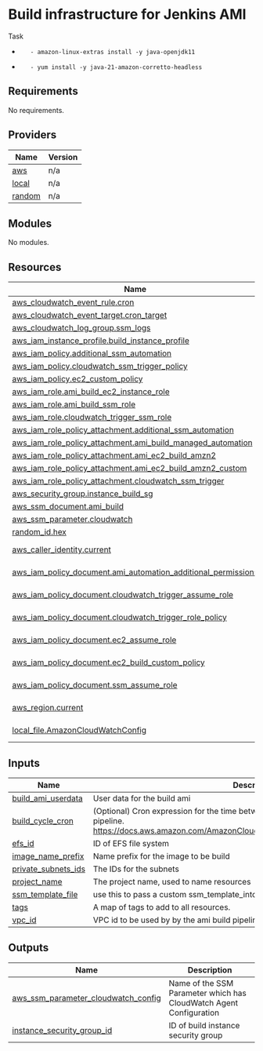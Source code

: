# Build infrastructure for Jenkins AMI

Task

-        - amazon-linux-extras install -y java-openjdk11
+        - yum install -y java-21-amazon-corretto-headless

## Requirements

No requirements.

## Providers

| Name | Version |
|------|---------|
| <a name="provider_aws"></a> [aws](#provider\_aws) | n/a |
| <a name="provider_local"></a> [local](#provider\_local) | n/a |
| <a name="provider_random"></a> [random](#provider\_random) | n/a |

## Modules

No modules.

## Resources

| Name | Type |
|------|------|
| [aws_cloudwatch_event_rule.cron](https://registry.terraform.io/providers/hashicorp/aws/latest/docs/resources/cloudwatch_event_rule) | resource |
| [aws_cloudwatch_event_target.cron_target](https://registry.terraform.io/providers/hashicorp/aws/latest/docs/resources/cloudwatch_event_target) | resource |
| [aws_cloudwatch_log_group.ssm_logs](https://registry.terraform.io/providers/hashicorp/aws/latest/docs/resources/cloudwatch_log_group) | resource |
| [aws_iam_instance_profile.build_instance_profile](https://registry.terraform.io/providers/hashicorp/aws/latest/docs/resources/iam_instance_profile) | resource |
| [aws_iam_policy.additional_ssm_automation](https://registry.terraform.io/providers/hashicorp/aws/latest/docs/resources/iam_policy) | resource |
| [aws_iam_policy.cloudwatch_ssm_trigger_policy](https://registry.terraform.io/providers/hashicorp/aws/latest/docs/resources/iam_policy) | resource |
| [aws_iam_policy.ec2_custom_policy](https://registry.terraform.io/providers/hashicorp/aws/latest/docs/resources/iam_policy) | resource |
| [aws_iam_role.ami_build_ec2_instance_role](https://registry.terraform.io/providers/hashicorp/aws/latest/docs/resources/iam_role) | resource |
| [aws_iam_role.ami_build_ssm_role](https://registry.terraform.io/providers/hashicorp/aws/latest/docs/resources/iam_role) | resource |
| [aws_iam_role.cloudwatch_trigger_ssm_role](https://registry.terraform.io/providers/hashicorp/aws/latest/docs/resources/iam_role) | resource |
| [aws_iam_role_policy_attachment.additional_ssm_automation](https://registry.terraform.io/providers/hashicorp/aws/latest/docs/resources/iam_role_policy_attachment) | resource |
| [aws_iam_role_policy_attachment.ami_build_managed_automation](https://registry.terraform.io/providers/hashicorp/aws/latest/docs/resources/iam_role_policy_attachment) | resource |
| [aws_iam_role_policy_attachment.ami_ec2_build_amzn2](https://registry.terraform.io/providers/hashicorp/aws/latest/docs/resources/iam_role_policy_attachment) | resource |
| [aws_iam_role_policy_attachment.ami_ec2_build_amzn2_custom](https://registry.terraform.io/providers/hashicorp/aws/latest/docs/resources/iam_role_policy_attachment) | resource |
| [aws_iam_role_policy_attachment.cloudwatch_ssm_trigger](https://registry.terraform.io/providers/hashicorp/aws/latest/docs/resources/iam_role_policy_attachment) | resource |
| [aws_security_group.instance_build_sg](https://registry.terraform.io/providers/hashicorp/aws/latest/docs/resources/security_group) | resource |
| [aws_ssm_document.ami_build](https://registry.terraform.io/providers/hashicorp/aws/latest/docs/resources/ssm_document) | resource |
| [aws_ssm_parameter.cloudwatch](https://registry.terraform.io/providers/hashicorp/aws/latest/docs/resources/ssm_parameter) | resource |
| [random_id.hex](https://registry.terraform.io/providers/hashicorp/random/latest/docs/resources/id) | resource |
| [aws_caller_identity.current](https://registry.terraform.io/providers/hashicorp/aws/latest/docs/data-sources/caller_identity) | data source |
| [aws_iam_policy_document.ami_automation_additional_permissions](https://registry.terraform.io/providers/hashicorp/aws/latest/docs/data-sources/iam_policy_document) | data source |
| [aws_iam_policy_document.cloudwatch_trigger_assume_role](https://registry.terraform.io/providers/hashicorp/aws/latest/docs/data-sources/iam_policy_document) | data source |
| [aws_iam_policy_document.cloudwatch_trigger_role_policy](https://registry.terraform.io/providers/hashicorp/aws/latest/docs/data-sources/iam_policy_document) | data source |
| [aws_iam_policy_document.ec2_assume_role](https://registry.terraform.io/providers/hashicorp/aws/latest/docs/data-sources/iam_policy_document) | data source |
| [aws_iam_policy_document.ec2_build_custom_policy](https://registry.terraform.io/providers/hashicorp/aws/latest/docs/data-sources/iam_policy_document) | data source |
| [aws_iam_policy_document.ssm_assume_role](https://registry.terraform.io/providers/hashicorp/aws/latest/docs/data-sources/iam_policy_document) | data source |
| [aws_region.current](https://registry.terraform.io/providers/hashicorp/aws/latest/docs/data-sources/region) | data source |
| [local_file.AmazonCloudWatchConfig](https://registry.terraform.io/providers/hashicorp/local/latest/docs/data-sources/file) | data source |

## Inputs

| Name | Description | Type | Default | Required |
|------|-------------|------|---------|:--------:|
| <a name="input_build_ami_userdata"></a> [build\_ami\_userdata](#input\_build\_ami\_userdata) | User data for the build ami | `string` | `""` | no |
| <a name="input_build_cycle_cron"></a> [build\_cycle\_cron](#input\_build\_cycle\_cron) | (Optional) Cron expression for the time between the cycle triggers of the SSM build pipeline. https://docs.aws.amazon.com/AmazonCloudWatch/latest/events/ScheduledEvents.html | `string` | `"rate(7 days)"` | no |
| <a name="input_efs_id"></a> [efs\_id](#input\_efs\_id) | ID of EFS file system | `string` | n/a | yes |
| <a name="input_image_name_prefix"></a> [image\_name\_prefix](#input\_image\_name\_prefix) | Name prefix for the image to be build | `string` | n/a | yes |
| <a name="input_private_subnets_ids"></a> [private\_subnets\_ids](#input\_private\_subnets\_ids) | The IDs for the subnets | `list(any)` | n/a | yes |
| <a name="input_project_name"></a> [project\_name](#input\_project\_name) | The project name, used to name resources | `any` | n/a | yes |
| <a name="input_ssm_template_file"></a> [ssm\_template\_file](#input\_ssm\_template\_file) | use this to pass a custom ssm\_template\_into the project | `string` | `""` | no |
| <a name="input_tags"></a> [tags](#input\_tags) | A map of tags to add to all resources. | `map(any)` | `{}` | no |
| <a name="input_vpc_id"></a> [vpc\_id](#input\_vpc\_id) | VPC id to be used by by the ami build pipeline. Use Tfvars to override | `any` | n/a | yes |

## Outputs

| Name | Description |
|------|-------------|
| <a name="output_aws_ssm_parameter_cloudwatch_config"></a> [aws\_ssm\_parameter\_cloudwatch\_config](#output\_aws\_ssm\_parameter\_cloudwatch\_config) | Name of the SSM Parameter which has CloudWatch Agent Configuration |
| <a name="output_instance_security_group_id"></a> [instance\_security\_group\_id](#output\_instance\_security\_group\_id) | ID of build instance security group |
